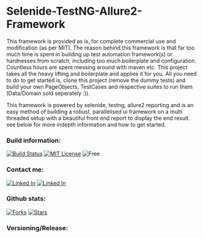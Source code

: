 # Selenide-TestNG-Allure2-Framework
This framework is provided as is, for complete commercial use and modification (as per MIT).  The reason behind this framework is that far too much time is spent in building up 
test automation framework(s) or hardnesses from scratch, including too much boilerplate and configuration.  Countless hours are spent messing around with maven etc.  This project takes all the heavy lifting and boilerplate and applies it for you.
All you need to do to get started is, clone this project (remove the dummy tests) and build your own PageObjects, TestCases and respective suites to run them (Data/Domain sold seperately :)).

This framework is powered by selenide, testng, allure2 reporting and is an easy method of building a robust, parallelised ui framework on a multi threaded setup with a beautiful front end report
to display the end result.  see below for more indepth information and how to get started.


### Build information:

[![Build Status](https://api.travis-ci.org/symonk/Selenide-TestNG-Allure2-Framework.svg?branch=master)](https://travis-ci.org/symonk/Selenide-TestNG-Allure2-Framework)
[![MIT License](http://img.shields.io/badge/license-MIT-green.svg)](https://github.com/symonk/selenide-testng-allure2-test-automation-framework/blob/master/LICENSE)
![Free](https://img.shields.io/badge/free-open--source-green.svg)

### Contact me:

[![Linked In](https://img.shields.io/badge/Add%20Me%20On-LinkedIn-orange.svg)](https://www.linkedin.com/in/simonk09/)
[![Linked In](https://img.shields.io/badge/Join%20Me%20On-Slack-orange.svg)](https://testersio.slack.com)

### Github stats:

[![Forks](https://img.shields.io/github/forks/badges/shields.svg?style=social&label=Fork)](https://github.com/symonk/selenide-testng-allure2-test-automation-framework)
[![Stars](https://img.shields.io/github/stars/badges/shields.svg?style=social&label=Stars)](https://github.com/symonk/selenide-testng-allure2-test-automation-framework)

### Versioning/Release:




